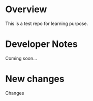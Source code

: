 # Overview

This is a test repo for learning purpose.


# Developer Notes

Coming soon...

# New changes

Changes
